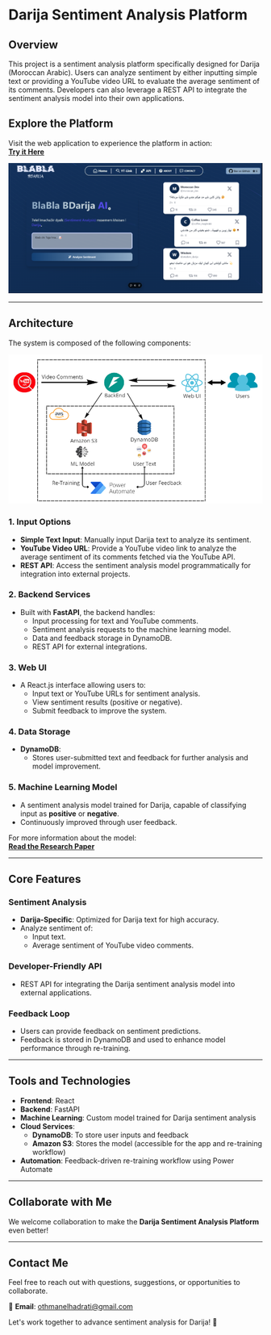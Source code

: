 # Darija Sentiment Analysis Platform

## Overview

This project is a sentiment analysis platform specifically designed for Darija (Moroccan Arabic). Users can analyze sentiment by either inputting simple text or providing a YouTube video URL to evaluate the average sentiment of its comments. Developers can also leverage a REST API to integrate the sentiment analysis model into their own applications.

## Explore the Platform

Visit the web application to experience the platform in action:  
[**Try it Here**](https://blabla-bdarija.vercel.app)

![Darija Sentiment Analysis Web Page](./Documents/WebUI.png)

---

## Architecture

The system is composed of the following components:

![Architecture Diagram](./Documents/architecture.png)

### **1. Input Options**

- **Simple Text Input**: Manually input Darija text to analyze its sentiment.
- **YouTube Video URL**: Provide a YouTube video link to analyze the average sentiment of its comments fetched via the YouTube API.
- **REST API**: Access the sentiment analysis model programmatically for integration into external projects.

### **2. Backend Services**

- Built with **FastAPI**, the backend handles:
  - Input processing for text and YouTube comments.
  - Sentiment analysis requests to the machine learning model.
  - Data and feedback storage in DynamoDB.
  - REST API for external integrations.

### **3. Web UI**

- A React.js interface allowing users to:
  - Input text or YouTube URLs for sentiment analysis.
  - View sentiment results (positive or negative).
  - Submit feedback to improve the system.

### **4. Data Storage**

- **DynamoDB**:
  - Stores user-submitted text and feedback for further analysis and model improvement.

### **5. Machine Learning Model**

- A sentiment analysis model trained for Darija, capable of classifying input as **positive** or **negative**.
- Continuously improved through user feedback.

For more information about the model:  
[**Read the Research Paper**](./Documents/Research-Paper.pdf)

---

## Core Features

### **Sentiment Analysis**

- **Darija-Specific**: Optimized for Darija text for high accuracy.
- Analyze sentiment of:
  - Input text.
  - Average sentiment of YouTube video comments.

### **Developer-Friendly API**

- REST API for integrating the Darija sentiment analysis model into external applications.

### **Feedback Loop**

- Users can provide feedback on sentiment predictions.
- Feedback is stored in DynamoDB and used to enhance model performance through re-training.

---

## Tools and Technologies

- **Frontend**: React
- **Backend**: FastAPI
- **Machine Learning**: Custom model trained for Darija sentiment analysis
- **Cloud Services**:
  - **DynamoDB**: To store user inputs and feedback
  - **Amazon S3**: Stores the model (accessible for the app and re-training workflow)
- **Automation**: Feedback-driven re-training workflow using Power Automate

---

## Collaborate with Me

We welcome collaboration to make the **Darija Sentiment Analysis Platform** even better!  

---

## Contact Me

Feel free to reach out with questions, suggestions, or opportunities to collaborate.  

📧 **Email**: [othmanelhadrati@gmail.com](mailto:othmanelhadrati@gmail.com)

Let's work together to advance sentiment analysis for Darija! 🎉
